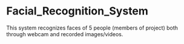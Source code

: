 # Facial_Recognition_System
This system recognizes faces of 5 people (members of project) both through webcam and recorded images/videos.   
